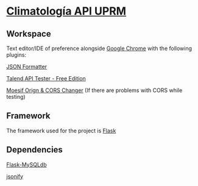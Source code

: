 # [Climatología API UPRM](http://climatologia.uprm.edu:8008/)

## Workspace

Text editor/IDE of preference alongside [Google Chrome](https://www.google.com/chrome/) with the following plugins:

[JSON Formatter](https://chrome.google.com/webstore/detail/json-formatter/bcjindcccaagfpapjjmafapmmgkkhgoa?utm_source=chrome-ntp-icon)

[Talend API Tester - Free Edition](https://chrome.google.com/webstore/detail/talend-api-tester-free-ed/aejoelaoggembcahagimdiliamlcdmfm?utm_source=chrome-ntp-icon)

[Moesif Orign & CORS Changer](https://chrome.google.com/webstore/detail/moesif-orign-cors-changer/digfbfaphojjndkpccljibejjbppifbc?utm_source=chrome-ntp-icon) (If there are problems with CORS while testing)

## Framework

The framework used for the project is [Flask](https://flask.palletsprojects.com/en/1.1.x/)

## Dependencies

[Flask-MySQLdb](https://flask-mysqldb.readthedocs.io/en/latest/)

[jsonify](https://kite.com/python/docs/flask.jsonify)

